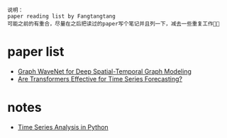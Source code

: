 ```
说明：
paper reading list by Fangtangtang
可能之前的有重合，尽量在之后把读过的paper写个笔记并且列一下，减去一些重复工作😶‍🌫️
```
# paper list
- [Graph WaveNet for Deep Spatial-Temporal Graph Modeling](https://arxiv.org/pdf/1906.00121)
- [Are Transformers Effective for Time Series Forecasting?](https://arxiv.org/abs/2205.13504)

# notes
- [Time Series Analysis in Python](https://www.machinelearningplus.com/time-series/time-series-analysis-python/)